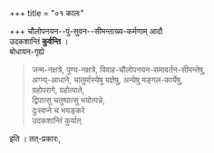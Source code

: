 +++
title = "०१ कालः"

+++
चौलोपनयन--पुं-सुवन--सीमन्ताख्य-कर्मणाम् आदौ  
उदकशान्तिं **कुर्वन्ति** ।  
बोधायन-गृह्ये 

> जन्म-नक्षत्रे, पुण्य-नक्षत्रे, विवाह-चौलोपनयन-समावर्तन-सीमन्तेषु,  
अग्न्य्-आधाने, चातुर्मास्येषु यज्ञेषु, अन्येषु मङ्गल-कार्येषु,  
ग्रहोपरागे, ग्रहोत्पाते,  
द्विपात्सु चतुष्पात्सु भयोत्पन्ने,  
दुःस्वप्ने च भयङ्करे  
उदकशान्तिं कुर्यात् 

इति । तत्-प्रकारः, 
